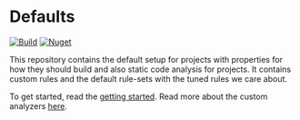 # Defaults

[![Build](https://github.com/aksio-system/Defaults/actions/workflows/build.yml/badge.svg)](https://github.com/aksio-system/Defaults/actions/workflows/build.yml)
[![Nuget](https://img.shields.io/nuget/v/aksio.defaults)](http://nuget.org/packages/aksio.defaults)

This repository contains the default setup for projects with properties for how they should build
and also static code analysis for projects.
It contains custom rules and the default rule-sets with the tuned rules we care about.

To get started, read the [getting started](./Documentation/getting-started.md).
Read more about the custom analyzers [here](./Documentation/CodeAnalysis/Analyzers/overview.md).
